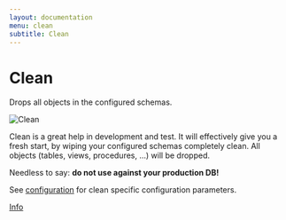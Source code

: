 ```yaml
---
layout: documentation
menu: clean
subtitle: Clean
---
```

# Clean

Drops all objects in the configured schemas.

![Clean](/assets/balsamiq/command-clean.png)

Clean is a great help in development and test. It will effectively give you a fresh start, by wiping your configured
    schemas completely clean. All objects (tables, views, procedures, ...) will be dropped.

Needless to say: **do not use against your production DB!**

See [configuration](/documentation/configuration/parameters/#clean) for clean specific configuration parameters.

<p class="next-steps">
    <a class="btn btn-primary" href="/documentation/command/info">Info <i class="fa fa-arrow-right"></i></a>
</p>